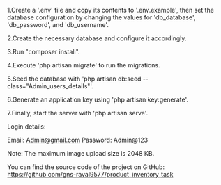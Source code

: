 1.Create a '.env' file and copy its contents to '.env.example', then set the database configuration by changing the values for 'db_database', 'db_password', and 'db_username'.

2.Create the necessary database and configure it accordingly.

3.Run "composer install".

4.Execute 'php artisan migrate' to run the migrations.

5.Seed the database with 'php artisan db:seed --class="Admin_users_details"'.

6.Generate an application key using 'php artisan key:generate'.

7.Finally, start the server with 'php artisan serve'.

Login details:

Email: Admin@gmail.com
Password: Admin@123


Note: The maximum image upload size is 2048 KB.

You can find the source code of the project on GitHub:
https://github.com/gns-raval9577/product_inventory_task
